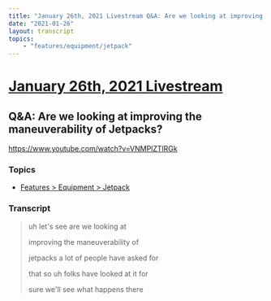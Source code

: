 ```yaml
---
title: "January 26th, 2021 Livestream Q&A: Are we looking at improving the maneuverability of Jetpacks?"
date: "2021-01-26"
layout: transcript
topics:
    - "features/equipment/jetpack"
---
```

# [January 26th, 2021 Livestream](../2021-01-26.md)
## Q&A: Are we looking at improving the maneuverability of Jetpacks?
https://www.youtube.com/watch?v=VNMPlZTlRGk

### Topics
* [Features > Equipment > Jetpack](../topics/features/equipment/jetpack.md)

### Transcript

> uh let's see are we looking at
>
> improving the maneuverability of
>
> jetpacks a lot of people have asked for
>
> that so uh folks have looked at it for
>
> sure we'll see what happens there
